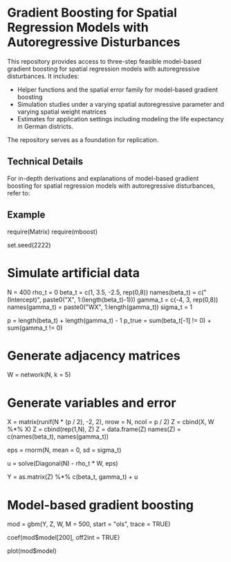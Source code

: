# Gradient Boosting for Spatial Regression Models with Autoregressive Disturbances

This repository provides access to three-step feasible model-based gradient boosting for spatial regression models with autoregressive disturbances.
It includes:  

- Helper functions and the spatial error family for model-based gradient boosting   
- Simulation studies under a varying spatial autoregressive parameter and varying spatial weight matrices
- Estimates for application settings including modeling the life expectancy in German districts.

The repository serves as a foundation for replication.  

## Technical Details  

For in-depth derivations and explanations of model-based gradient boosting for spatial regression models with autoregressive disturbances, refer to:  

## Example 

require(Matrix)
require(mboost)

set.seed(2222)

# Simulate artificial data
N = 400
rho_t = 0
beta_t = c(1, 3.5, -2.5, rep(0,8))
names(beta_t) = c("(Intercept)", paste0("X", 1:(length(beta_t)-1)))
gamma_t = c(-4, 3, rep(0,8))
names(gamma_t) = paste0("WX", 1:length(gamma_t))
sigma_t = 1

p = length(beta_t) + length(gamma_t) - 1
p_true = sum(beta_t[-1] != 0) + sum(gamma_t != 0)

# Generate adjacency matrices
W = network(N, k = 5)

# Generate variables and error
X = matrix(runif(N * (p / 2), -2, 2),  nrow = N, ncol = p / 2)
Z = cbind(X, W %*% X)
Z = cbind(rep(1,N), Z)
Z = data.frame(Z)
names(Z) = c(names(beta_t), names(gamma_t))

eps = rnorm(N, mean = 0, sd = sigma_t)

u = solve(Diagonal(N) - rho_t * W, eps)

Y = as.matrix(Z) %*% c(beta_t, gamma_t) + u

# Model-based gradient boosting
mod = gbm(Y, Z, W, M = 500, start = "ols", trace = TRUE)

coef(mod$model[200], off2int = TRUE)

plot(mod$model)









